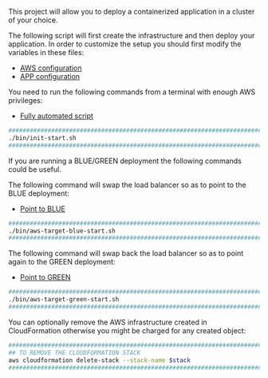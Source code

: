 This project will allow you to deploy a containerized application in a cluster of your choice.


The following script will first create the infrastructure and then deploy your application. 
In order to customize the setup you should first modify the variables in these files:
* [AWS configuration](etc/conf.d/aws.conf)
* [APP configuration](etc/conf.d/app.conf)

You need to run the following commands from a terminal with enough AWS privileges:
* [Fully automated script](bin/init-start.sh)

```BASH
#########################################################################
./bin/init-start.sh                                                     ;
#########################################################################
```
If you are running a BLUE/GREEN deployment the following commands could be useful.


The following command will swap the load balancer so as to point to the BLUE deployment:
* [Point to BLUE](bin/aws-target-blue-start.sh)

```BASH
#########################################################################
./bin/aws-target-blue-start.sh                                          ;
#########################################################################
```
The following command will swap back the load balancer so as to point again to the GREEN deployment:
* [Point to GREEN](bin/aws-target-green-start.sh)

```BASH
#########################################################################
./bin/aws-target-green-start.sh                                         ;
#########################################################################
```
You can optionally remove the AWS infrastructure created in CloudFormation otherwise you might be charged for any created object:

```BASH
#########################################################################
## TO REMOVE THE CLOUDFORMATION STACK                                   #
aws cloudformation delete-stack --stack-name $stack                     ;
#########################################################################
```
